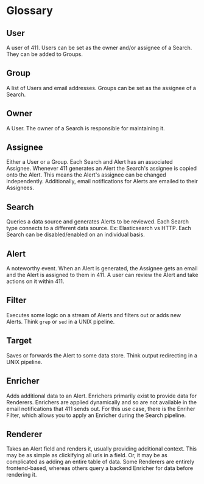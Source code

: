 Glossary
========

User
----

A user of 411. Users can be set as the owner and/or assignee of a Search. They can be added to Groups.


Group
-----

A list of Users and email addresses. Groups can be set as the assignee of a Search.


Owner
-----

A User. The owner of a Search is responsible for maintaining it.


Assignee
--------

Either a User or a Group. Each Search and Alert has an associated Assignee. Whenever 411 generates an Alert the Search's assignee is copied onto the Alert. This means the Alert's assignee can be changed independently. Additionally, email notifications for Alerts are emailed to their Assignees.


Search
------

Queries a data source and generates Alerts to be reviewed. Each Search type connects to a different data source. Ex: Elasticsearch vs HTTP. Each Search can be disabled/enabled on an individual basis.


Alert
-----

A noteworthy event. When an Alert is generated, the Assignee gets an email and the Alert is assigned to them in 411. A user can review the Alert and take actions on it within 411.


Filter
------

Executes some logic on a stream of Alerts and filters out or adds new Alerts. Think `grep` or `sed` in a UNIX pipeline.


Target
------

Saves or forwards the Alert to some data store. Think output redirecting in a UNIX pipeline.


Enricher
--------

Adds additional data to an Alert. Enrichers primarily exist to provide data for Renderers. Enrichers are applied dynamically and so are not available in the email notifications that 411 sends out. For this use case, there is the Enriher Filter, which allows you to apply an Enricher during the Search pipeline.


Renderer
--------

Takes an Alert field and renders it, usually providing additional context. This may be as simple as clickifying all urls in a field. Or, it may be as complicated as adding an entire table of data. Some Renderers are entirely frontend-based, whereas others query a backend Enricher for data before rendering it.
